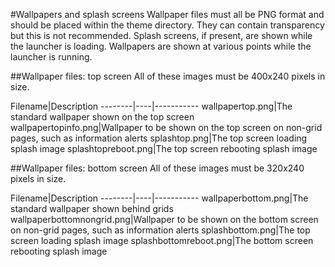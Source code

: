 #Wallpapers and splash screens
Wallpaper files must all be PNG format and should be placed within the theme directory. They can contain transparency but this is not recommended. Splash screens, if present, are shown while the launcher is loading. Wallpapers are shown at various points while the launcher is running.

##Wallpaper files: top screen
All of these images must be 400x240 pixels in size.

Filename|Description
--------|----|-----------
wallpapertop.png|The standard wallpaper shown on the top screen
wallpapertopinfo.png|Wallpaper to be shown on the top screen on non-grid pages, such as information alerts
splashtop.png|The top screen loading splash image
splashtopreboot.png|The top screen rebooting splash image

##Wallpaper files: bottom screen
All of these images must be 320x240 pixels in size.

Filename|Description
--------|----|-----------
wallpaperbottom.png|The standard wallpaper shown behind grids
wallpaperbottomnongrid.png|Wallpaper to be shown on the bottom screen on non-grid pages, such as information alerts
splashbottom.png|The top screen loading splash image
splashbottomreboot.png|The bottom screen rebooting splash image